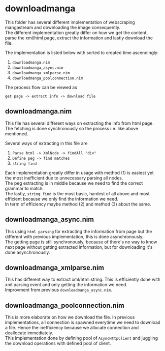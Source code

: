 # downloadmanga
This folder has several different implementation of webscraping mangastream
and downloading the image consequently.  
The different implementation greatly differ on how we get the content, parse
the xml/html page, extract the information and lastly download the file.  

The implementation is listed below with sorted to created time ascendingly:

1. `downloadmanga.nim`
2. `downloadmanga_async.nim`
3. `downloadmanga_xmlparse.nim`
4. `downloadmanga_poolconnection.nim`

The process flow can be viewed as

```
get page -> extract info -> download file
```

## downloadmanga.nim
This file has several different ways on extracting the info from html page.  
The fetching is done synchronously so the process i.e. like above mentioned.


Several ways of extracting in this file are

1. `Parse html -> XmlNode -> findAll "div"`
2. `Define peg -> find matches`
3. `string find`

Each implementation greatly differ in usage with method (1) is easiest yet
the most inefficient due to unnecessary parsing all nodes.  
The peg extracting is in middle because we need to find the correct grammar
to match.  
The lastly, `string find` is the most basic, hardest of all above and most efficient because we only find the information we need.  
In term of efficiency maybe method (2) and method (3) about the same.

## downloadmanga_async.nim
This using `html parsing` for extracting the information from page but the
different with previous implementation, this is done asynchronously.  
The getting page is still synchronously, because of there's no way to know
next page without getting extracted information, but for downloading it's
done asynchronously.

## downloadmanga_xmlparse.nim
This has different way to extract xml/html string. This is efficiently
done with xml parsing event and only getting the information we need.  
Improvment from previous `downloadmanga_async.nim`.

## downloadmanga_poolconnection.nim
This is more elaborate on how we download the file. In previous implementations,
all connection is spawned everytime we need to download a file. Hence the
inefficiency because we allocate connection and deallocate immediately.  
This implementation done by defining pool of `AsyncHttpClient` and juggling
the download operations with defined pool of client.
